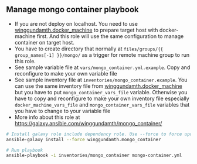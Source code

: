 Manage mongo container playbook
---------------------------------------------------------------------------

- If you are not deploy on localhost. You need to use [winggundamth.docker_machine](docker_machine.md) to prepare target host with docker-machine first. And this role will use the same configuration to manage container on target host.
- You have to create directory that normally at ```files/groups/{{ group_names[-1] }}/mongo/``` as a trigger for remote machine group to run this role.
- See sample variable file at ```vars/mongo_container.yml.example```. Copy and reconfigure to make your own variable file
- See sample inventory file at ```inventories/mongo_container.example```. You can use the same inventory file from [winggundamth.docker_machine](docker_machine.md) but you have to put ```mongo_container_vars_file``` variable. Otherwise you have to copy and reconfigure to make your own inventory file especially ```docker_machine_vars_file``` and ```mongo_container_vars_file``` variables that you have to change to your variable file
- More info about this role at https://galaxy.ansible.com/winggundamth/mongo_container/

```bash
# Install galaxy role include dependency role. Use --force to force update to latest
ansible-galaxy install --force winggundamth.mongo_container

# Run playbook
ansible-playbook -i inventories/mongo_container mongo-container.yml
```
